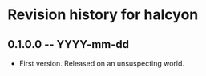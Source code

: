 # Revision history for halcyon

## 0.1.0.0 -- YYYY-mm-dd

* First version. Released on an unsuspecting world.
